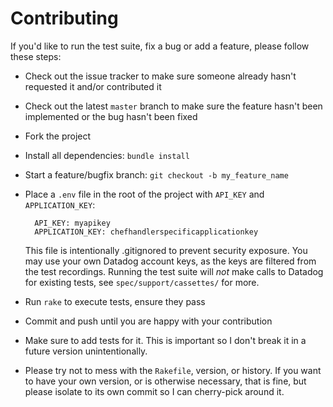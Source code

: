 # Contributing

If you'd like to run the test suite, fix a bug or add a feature, please follow these steps:

* Check out the issue tracker to make sure someone already hasn't requested it and/or contributed it
* Check out the latest `master` branch to make sure the feature hasn't been implemented or the bug hasn't been fixed
* Fork the project
* Install all dependencies: `bundle install`
* Start a feature/bugfix branch: `git checkout -b my_feature_name`
* Place a `.env` file in the root of the project with `API_KEY` and `APPLICATION_KEY`:

        API_KEY: myapikey
        APPLICATION_KEY: chefhandlerspecificapplicationkey

  This file is intentionally .gitignored to prevent security exposure.
  You may use your own Datadog account keys, as the keys are filtered from the test recordings.
  Running the test suite will _not_ make calls to Datadog for existing tests, see `spec/support/cassettes/` for more.

* Run `rake` to execute tests, ensure they pass
* Commit and push until you are happy with your contribution
* Make sure to add tests for it. This is important so I don't break it in a future version unintentionally.
* Please try not to mess with the `Rakefile`, version, or history.
  If you want to have your own version, or is otherwise necessary, that is fine, but please isolate to its own commit so I can cherry-pick around it.
